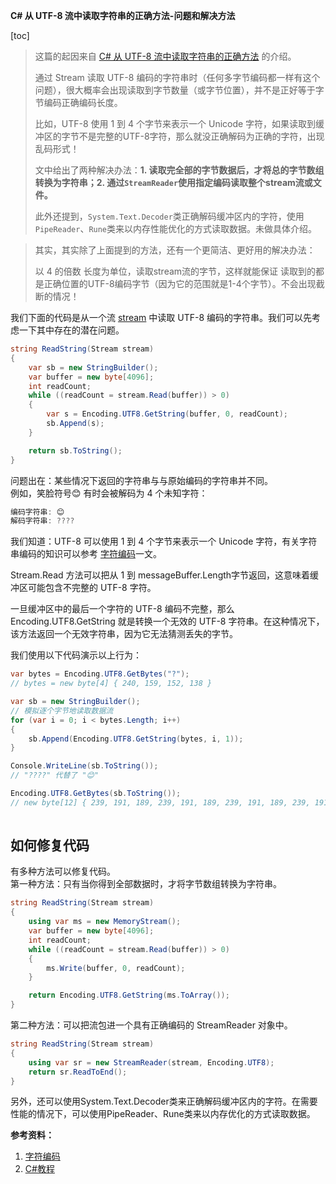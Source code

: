 **C# 从 UTF-8 流中读取字符串的正确方法-问题和解决方法**

[toc]

> 这篇的起因来自 [C# 从 UTF-8 流中读取字符串的正确方法](https://blog.csdn.net/wanghao72214/article/details/121460606) 的介绍。
> 
> 通过 Stream 读取 UTF-8 编码的字符串时（任何多字节编码都一样有这个问题），很大概率会出现读取到字节数量（或字节位置），并不是正好等于字节编码正确编码长度。
> 
> 比如，UTF-8 使用 1 到 4 个字节来表示一个 Unicode 字符，如果读取到缓冲区的字节不是完整的UTF-8字符，那么就没正确解码为正确的字符，出现乱码形式！
> 
> 文中给出了两种解决办法：**1. 读取完全部的字节数据后，才将总的字节数组转换为字符串；2. 通过`StreamReader`使用指定编码读取整个stream流或文件。**
> 
> 此外还提到，`System.Text.Decoder`类正确解码缓冲区内的字符，使用`PipeReader`、`Rune`类来以内存性能优化的方式读取数据。未做具体介绍。

> 其实，其实除了上面提到的方法，还有一个更简洁、更好用的解决办法：
> 
> 以 4 的倍数 长度为单位，读取stream流的字节，这样就能保证 读取到的都是正确位置的UTF-8编码字节（因为它的范围就是1-4个字节）。不会出现截断的情况！


我们下面的代码是从一个流 [stream](https://so.csdn.net/so/search?q=stream&spm=1001.2101.3001.7020) 中读取 UTF-8 编码的字符串。我们可以先考虑一下其中存在的潜在问题。

```csharp
string ReadString(Stream stream)
{
    var sb = new StringBuilder();
    var buffer = new byte[4096];
    int readCount;
    while ((readCount = stream.Read(buffer)) > 0)
    {
        var s = Encoding.UTF8.GetString(buffer, 0, readCount);
        sb.Append(s);
    }

    return sb.ToString();
}
```

问题出在：某些情况下返回的字符串与与原始编码的字符串并不同。  
例如，笑脸符号😊 有时会被解码为 4 个未知字符：

```csharp
编码字符串: 😊
解码字符串: ????
```

我们知道：UTF-8 可以使用 1 到 4 个字节来表示一个 Unicode 字符，有关字符串编码的知识可以参考 ​​[字符编码​​​](http://www.codebaoku.com/charset/charset-index.html) 一文。

​​Stream.Read​​​ 方法可以把从 1 到​​ messageBuffer.Length​​​ 字节返回，这意味着缓冲区可能包含不完整的 UTF-8 字符。

一旦缓冲区中的最后一个字符的 UTF-8 编码不完整，那么 ​​Encoding.UTF8.GetString​​ 就是转换一个无效的 UTF-8 字符串。在这种情况下，该方法返回一个无效字符串，因为它无法猜测丢失的字节。

我们使用以下代码演示以上行为：

```csharp
var bytes = Encoding.UTF8.GetBytes("?");
// bytes = new byte[4] { 240, 159, 152, 138 }

var sb = new StringBuilder();
// 模拟逐个字节地读取数据流
for (var i = 0; i < bytes.Length; i++)
{
    sb.Append(Encoding.UTF8.GetString(bytes, i, 1));
}

Console.WriteLine(sb.ToString());
// "????" 代替了 "😊"

Encoding.UTF8.GetBytes(sb.ToString());
// new byte[12] { 239, 191, 189, 239, 191, 189, 239, 191, 189, 239, 191, 189 }
 
```

## 如何修复代码

有多种方法可以修复代码。  
第一种方法：只有当你得到全部数据时，才将字节数组转换为字符串。

```csharp
string ReadString(Stream stream)
{
    using var ms = new MemoryStream();
    var buffer = new byte[4096];
    int readCount;
    while ((readCount = stream.Read(buffer)) > 0)
    {
        ms.Write(buffer, 0, readCount);
    }

    return Encoding.UTF8.GetString(ms.ToArray());
}
```

第二种方法：可以把流包进一个具有正确编码的 StreamReader 对象中。

```csharp
string ReadString(Stream stream)
{
    using var sr = new StreamReader(stream, Encoding.UTF8);
    return sr.ReadToEnd();
}
```

另外，还可以使用System.Text.Decoder类来正确解码缓冲区内的字符。在需要性能的情况下，可以使用PipeReader、Rune类来以内存优化的方式读取数据。

**参考资料：**

1. ​​[字符编码​ ​​](http://www.codebaoku.com/charset/charset-index.html)
2. [C#教程​](http://www.codebaoku.com/csharp/csharp-index.html)

